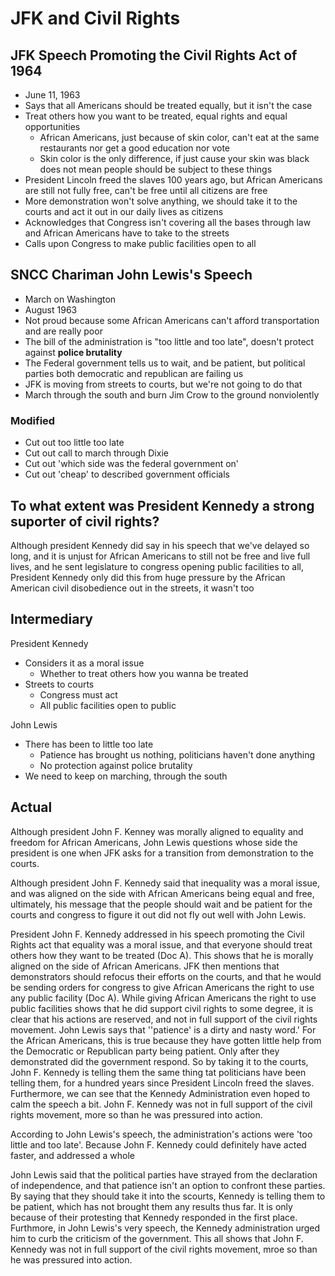 # JFK and Civil Rights

## JFK Speech Promoting the Civil Rights Act of 1964 
- June 11, 1963
- Says that all Americans should be treated equally, but it isn't the case
- Treat others how you want to be treated, equal rights and equal opportunities
  - African Americans, just because of skin color, can't eat at the same restaurants nor get a good education nor vote
  - Skin color is the only difference, if just cause your skin was black does not mean people should be subject to these things
- President Lincoln freed the slaves 100 years ago, but African Americans are still not fully free, can't be free until all citizens are free
- More demonstration won't solve anything, we should take it to the courts and act it out in our daily lives as citizens
- Acknowledges that Congress isn't covering all the bases through law and African Americans have to take to the streets
- Calls upon Congress to make public facilities open to all

## SNCC Chariman John Lewis's Speech
- March on Washington
- August 1963
- Not proud because some African Americans can't afford transportation and are really poor
- The bill of the administration is "too little and too late", doesn't protect against **police brutality**
- The Federal government tells us to wait, and be patient, but political parties both democratic and republican are failing us
- JFK is moving from streets to courts, but we're not going to do that
- March through the south and burn Jim Crow to the ground nonviolently
### Modified
- Cut out too little too late
- Cut out call to march through Dixie 
- Cut out 'which side was the federal government on'
- Cut out 'cheap' to described government officials

## To what extent was President Kennedy a strong suporter of civil rights?
Although president Kennedy did say in his speech that we've delayed so long, and it is unjust for African Americans to still not be free and live full lives, and he sent legislature to congress opening public facilities to all, President Kennedy only did this from huge pressure by the African American civil disobedience out in the streets, it wasn't too 

## Intermediary
President Kennedy
  - Considers it as a moral issue 
    - Whether to treat others how you wanna be treated
  - Streets to courts
    - Congress must act
    - All public facilities open to public
  
John Lewis
  - There has been to little too late
    - Patience has brought us nothing, politicians haven't done anything
    - No protection against police brutality
  - We need to keep on marching, through the south
  
## Actual
Although president John F. Kenney was morally aligned to equality and freedom for African Americans, John Lewis questions whose side the president is one when JFK asks for a transition from demonstration to the courts.

Although president John F. Kennedy said that inequality was a moral issue, and was aligned on the side with African Americans being equal and free, ultimately, his message that the people should wait and be patient for the courts and congress to figure it out did not fly out well with John Lewis. 

President John F. Kennedy addressed in his speech promoting the Civil Rights act that equality was a moral issue, and that everyone should treat others how they want to be treated (Doc A). This shows that he is morally aligned on the side of African Americans. JFK then mentions that demonstrators should refocus their efforts on the courts, and that he would be sending orders for congress to give African Americans the right to use any public facility (Doc A). While giving African Americans the right to use public facilities shows that he did support civil rights to some degree, it is clear that his actions are reserved, and not in full support of the civil rights movement. John Lewis says that ''patience' is a dirty and nasty word.' For the African Americans, this is true because they have gotten little help from the Democratic or Republican party being patient. Only after they demonstrated did the government respond. So by taking it to the courts, John F. Kennedy is telling them the same thing tat politicians have been telling them, for a hundred years since President Lincoln freed the slaves. Furthermore, we can see that the Kennedy Administration even hoped to calm the speech a bit. John F. Kennedy was not in full support of the civil rights movement, more so than he was pressured into action.

According to John Lewis's speech, the administration's actions were 'too little and too late'. Because John F. Kennedy could definitely have acted faster, and addressed a whole 

John Lewis said that the political parties have strayed from the declaration of independence, and that patience isn't an option to confront these parties. By saying that they should take it into the scourts, Kennedy is telling them to be patient, which has not brought them any results thus far. It is only because of their protesting that Kennedy responded in the first place. Furthmore, in John Lewis's very speech, the Kennedy administration urged him to curb the criticism of the government. This all shows that John F. Kennedy was not in full support of the civil rights movement, mroe so than he was pressured into action.
